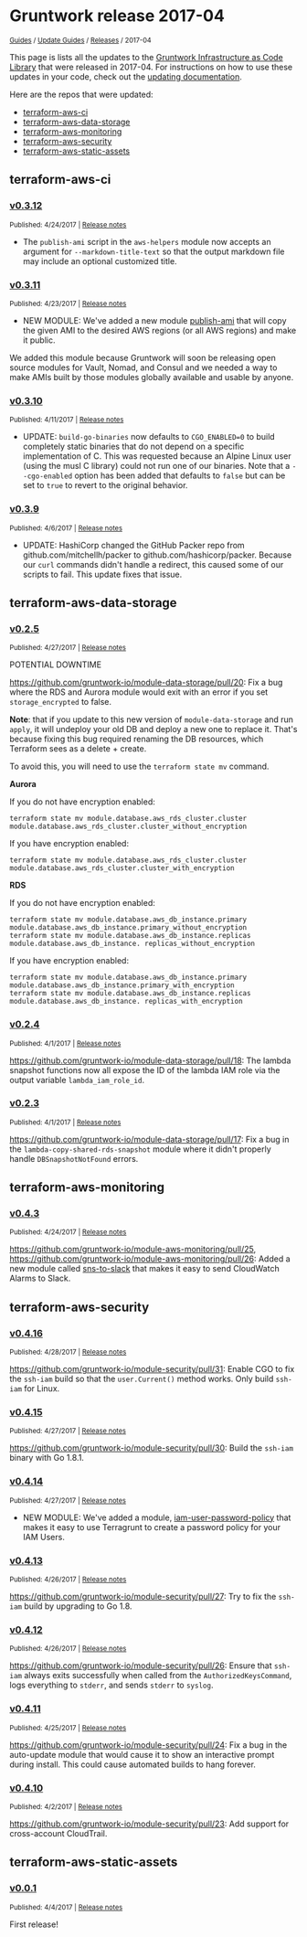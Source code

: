 
# Gruntwork release 2017-04

<p style={{marginTop: "-25px"}}><small><a href="/guides">Guides</a> / <a href="/guides/stay-up-to-date">Update Guides</a> / <a href="/guides/stay-up-to-date/releases">Releases</a> / 2017-04</small></p>

This page is lists all the updates to the [Gruntwork Infrastructure as Code 
Library](https://gruntwork.io/infrastructure-as-code-library/) that were released in 2017-04. For instructions 
on how to use these updates in your code, check out the [updating 
documentation](/guides/working-with-code/using-modules#updating).

Here are the repos that were updated:

- [terraform-aws-ci](#terraform-aws-ci)
- [terraform-aws-data-storage](#terraform-aws-data-storage)
- [terraform-aws-monitoring](#terraform-aws-monitoring)
- [terraform-aws-security](#terraform-aws-security)
- [terraform-aws-static-assets](#terraform-aws-static-assets)


## terraform-aws-ci


### [v0.3.12](https://github.com/gruntwork-io/terraform-aws-ci/releases/tag/v0.3.12)

<p style={{marginTop: "-20px", marginBottom: "10px"}}>
  <small>Published: 4/24/2017 | <a href="https://github.com/gruntwork-io/terraform-aws-ci/releases/tag/v0.3.12">Release notes</a></small>
</p>

<div style={{"overflow":"hidden","textOverflow":"ellipsis","display":"-webkit-box","WebkitLineClamp":10,"lineClamp":10,"WebkitBoxOrient":"vertical"}}>

  - The `publish-ami` script in the `aws-helpers` module now accepts an argument for `--markdown-title-text` so that the output markdown file may include an optional customized title.

</div>


### [v0.3.11](https://github.com/gruntwork-io/terraform-aws-ci/releases/tag/v0.3.11)

<p style={{marginTop: "-20px", marginBottom: "10px"}}>
  <small>Published: 4/23/2017 | <a href="https://github.com/gruntwork-io/terraform-aws-ci/releases/tag/v0.3.11">Release notes</a></small>
</p>

<div style={{"overflow":"hidden","textOverflow":"ellipsis","display":"-webkit-box","WebkitLineClamp":10,"lineClamp":10,"WebkitBoxOrient":"vertical"}}>

  - NEW MODULE: We've added a new module [publish-ami](https://github.com/gruntwork-io/module-ci/tree/e0cbe8ee0a7c6b60a6ff59d6cc198082e7baa5c5/modules/aws-helpers) that will copy the given AMI to the desired AWS regions (or all AWS regions) and make it public. 

  We added this module because Gruntwork will soon be releasing open source modules for Vault, Nomad, and Consul and we needed a way to make AMIs built by those modules globally available and usable by anyone.

</div>


### [v0.3.10](https://github.com/gruntwork-io/terraform-aws-ci/releases/tag/v0.3.10)

<p style={{marginTop: "-20px", marginBottom: "10px"}}>
  <small>Published: 4/11/2017 | <a href="https://github.com/gruntwork-io/terraform-aws-ci/releases/tag/v0.3.10">Release notes</a></small>
</p>

<div style={{"overflow":"hidden","textOverflow":"ellipsis","display":"-webkit-box","WebkitLineClamp":10,"lineClamp":10,"WebkitBoxOrient":"vertical"}}>

  - UPDATE: `build-go-binaries` now defaults to `CGO_ENABLED=0` to build completely static binaries that do not depend on a specific implementation of C. This was requested because an Alpine Linux user (using the musl C library) could not run one of our binaries. Note that a `--cgo-enabled` option has been added that defaults to `false` but can be set to `true` to revert to the original behavior.

</div>


### [v0.3.9](https://github.com/gruntwork-io/terraform-aws-ci/releases/tag/v0.3.9)

<p style={{marginTop: "-20px", marginBottom: "10px"}}>
  <small>Published: 4/6/2017 | <a href="https://github.com/gruntwork-io/terraform-aws-ci/releases/tag/v0.3.9">Release notes</a></small>
</p>

<div style={{"overflow":"hidden","textOverflow":"ellipsis","display":"-webkit-box","WebkitLineClamp":10,"lineClamp":10,"WebkitBoxOrient":"vertical"}}>

  - UPDATE: HashiCorp changed the GitHub Packer repo from github.com/mitchellh/packer to github.com/hashicorp/packer. Because our `curl` commands didn't handle a redirect, this caused some of our scripts to fail. This update fixes that issue.

</div>



## terraform-aws-data-storage


### [v0.2.5](https://github.com/gruntwork-io/terraform-aws-data-storage/releases/tag/v0.2.5)

<p style={{marginTop: "-20px", marginBottom: "10px"}}>
  <small>Published: 4/27/2017 | <a href="https://github.com/gruntwork-io/terraform-aws-data-storage/releases/tag/v0.2.5">Release notes</a></small>
</p>

<div style={{"overflow":"hidden","textOverflow":"ellipsis","display":"-webkit-box","WebkitLineClamp":10,"lineClamp":10,"WebkitBoxOrient":"vertical"}}>

  POTENTIAL DOWNTIME

https://github.com/gruntwork-io/module-data-storage/pull/20: Fix a bug where the RDS and Aurora module would exit with an error if you set `storage_encrypted` to false. 

**Note**: that if you update to this new version of `module-data-storage` and run `apply`, it will undeploy your old DB and deploy a new one to replace it. That's because fixing this bug required renaming the DB resources, which Terraform sees as a delete + create. 

To avoid this, you will need to use the `terraform state mv` command. 

**Aurora**

If you do not have encryption enabled:

```
terraform state mv module.database.aws_rds_cluster.cluster module.database.aws_rds_cluster.cluster_without_encryption
```

If you have encryption enabled:

```
terraform state mv module.database.aws_rds_cluster.cluster module.database.aws_rds_cluster.cluster_with_encryption
```

**RDS**

If you do not have encryption enabled:

```
terraform state mv module.database.aws_db_instance.primary module.database.aws_db_instance.primary_without_encryption
terraform state mv module.database.aws_db_instance.replicas module.database.aws_db_instance. replicas_without_encryption
```

If you have encryption enabled:

```
terraform state mv module.database.aws_db_instance.primary module.database.aws_db_instance.primary_with_encryption
terraform state mv module.database.aws_db_instance.replicas module.database.aws_db_instance. replicas_with_encryption
```

</div>


### [v0.2.4](https://github.com/gruntwork-io/terraform-aws-data-storage/releases/tag/v0.2.4)

<p style={{marginTop: "-20px", marginBottom: "10px"}}>
  <small>Published: 4/1/2017 | <a href="https://github.com/gruntwork-io/terraform-aws-data-storage/releases/tag/v0.2.4">Release notes</a></small>
</p>

<div style={{"overflow":"hidden","textOverflow":"ellipsis","display":"-webkit-box","WebkitLineClamp":10,"lineClamp":10,"WebkitBoxOrient":"vertical"}}>

  https://github.com/gruntwork-io/module-data-storage/pull/18: The lambda snapshot functions now all expose the ID of the lambda IAM role via the output variable `lambda_iam_role_id`.

</div>


### [v0.2.3](https://github.com/gruntwork-io/terraform-aws-data-storage/releases/tag/v0.2.3)

<p style={{marginTop: "-20px", marginBottom: "10px"}}>
  <small>Published: 4/1/2017 | <a href="https://github.com/gruntwork-io/terraform-aws-data-storage/releases/tag/v0.2.3">Release notes</a></small>
</p>

<div style={{"overflow":"hidden","textOverflow":"ellipsis","display":"-webkit-box","WebkitLineClamp":10,"lineClamp":10,"WebkitBoxOrient":"vertical"}}>

  https://github.com/gruntwork-io/module-data-storage/pull/17: Fix a bug in the `lambda-copy-shared-rds-snapshot` module where it didn't properly handle `DBSnapshotNotFound` errors.

</div>



## terraform-aws-monitoring


### [v0.4.3](https://github.com/gruntwork-io/terraform-aws-monitoring/releases/tag/v0.4.3)

<p style={{marginTop: "-20px", marginBottom: "10px"}}>
  <small>Published: 4/24/2017 | <a href="https://github.com/gruntwork-io/terraform-aws-monitoring/releases/tag/v0.4.3">Release notes</a></small>
</p>

<div style={{"overflow":"hidden","textOverflow":"ellipsis","display":"-webkit-box","WebkitLineClamp":10,"lineClamp":10,"WebkitBoxOrient":"vertical"}}>

  https://github.com/gruntwork-io/module-aws-monitoring/pull/25, https://github.com/gruntwork-io/module-aws-monitoring/pull/26: Added a new module called [sns-to-slack](https://github.com/gruntwork-io/module-aws-monitoring/tree/master/modules/alarms/sns-to-slack) that makes it easy to send CloudWatch Alarms to Slack.

</div>



## terraform-aws-security


### [v0.4.16](https://github.com/gruntwork-io/terraform-aws-security/releases/tag/v0.4.16)

<p style={{marginTop: "-20px", marginBottom: "10px"}}>
  <small>Published: 4/28/2017 | <a href="https://github.com/gruntwork-io/terraform-aws-security/releases/tag/v0.4.16">Release notes</a></small>
</p>

<div style={{"overflow":"hidden","textOverflow":"ellipsis","display":"-webkit-box","WebkitLineClamp":10,"lineClamp":10,"WebkitBoxOrient":"vertical"}}>

  https://github.com/gruntwork-io/module-security/pull/31: Enable CGO to fix the `ssh-iam` build so that the `user.Current()` method works. Only build `ssh-iam` for Linux.

</div>


### [v0.4.15](https://github.com/gruntwork-io/terraform-aws-security/releases/tag/v0.4.15)

<p style={{marginTop: "-20px", marginBottom: "10px"}}>
  <small>Published: 4/27/2017 | <a href="https://github.com/gruntwork-io/terraform-aws-security/releases/tag/v0.4.15">Release notes</a></small>
</p>

<div style={{"overflow":"hidden","textOverflow":"ellipsis","display":"-webkit-box","WebkitLineClamp":10,"lineClamp":10,"WebkitBoxOrient":"vertical"}}>

  https://github.com/gruntwork-io/module-security/pull/30: Build the `ssh-iam` binary with Go 1.8.1.

</div>


### [v0.4.14](https://github.com/gruntwork-io/terraform-aws-security/releases/tag/v0.4.14)

<p style={{marginTop: "-20px", marginBottom: "10px"}}>
  <small>Published: 4/27/2017 | <a href="https://github.com/gruntwork-io/terraform-aws-security/releases/tag/v0.4.14">Release notes</a></small>
</p>

<div style={{"overflow":"hidden","textOverflow":"ellipsis","display":"-webkit-box","WebkitLineClamp":10,"lineClamp":10,"WebkitBoxOrient":"vertical"}}>

  - NEW MODULE: We've added a module, [iam-user-password-policy](https://github.com/gruntwork-io/module-security/tree/master/modules/iam-user-password-policy) that makes it easy to use Terragrunt to create a password policy for your IAM Users.

</div>


### [v0.4.13](https://github.com/gruntwork-io/terraform-aws-security/releases/tag/v0.4.13)

<p style={{marginTop: "-20px", marginBottom: "10px"}}>
  <small>Published: 4/26/2017 | <a href="https://github.com/gruntwork-io/terraform-aws-security/releases/tag/v0.4.13">Release notes</a></small>
</p>

<div style={{"overflow":"hidden","textOverflow":"ellipsis","display":"-webkit-box","WebkitLineClamp":10,"lineClamp":10,"WebkitBoxOrient":"vertical"}}>

  https://github.com/gruntwork-io/module-security/pull/27: Try to fix the `ssh-iam` build by upgrading to Go 1.8.

</div>


### [v0.4.12](https://github.com/gruntwork-io/terraform-aws-security/releases/tag/v0.4.12)

<p style={{marginTop: "-20px", marginBottom: "10px"}}>
  <small>Published: 4/26/2017 | <a href="https://github.com/gruntwork-io/terraform-aws-security/releases/tag/v0.4.12">Release notes</a></small>
</p>

<div style={{"overflow":"hidden","textOverflow":"ellipsis","display":"-webkit-box","WebkitLineClamp":10,"lineClamp":10,"WebkitBoxOrient":"vertical"}}>

  https://github.com/gruntwork-io/module-security/pull/26: Ensure that `ssh-iam` always exits successfully when called from the `AuthorizedKeysCommand`, logs everything to `stderr`, and sends `stderr` to `syslog`.

</div>


### [v0.4.11](https://github.com/gruntwork-io/terraform-aws-security/releases/tag/v0.4.11)

<p style={{marginTop: "-20px", marginBottom: "10px"}}>
  <small>Published: 4/25/2017 | <a href="https://github.com/gruntwork-io/terraform-aws-security/releases/tag/v0.4.11">Release notes</a></small>
</p>

<div style={{"overflow":"hidden","textOverflow":"ellipsis","display":"-webkit-box","WebkitLineClamp":10,"lineClamp":10,"WebkitBoxOrient":"vertical"}}>

  https://github.com/gruntwork-io/module-security/pull/24: Fix a bug in the auto-update module that would cause it to show an interactive prompt during install. This could cause automated builds to hang forever.

</div>


### [v0.4.10](https://github.com/gruntwork-io/terraform-aws-security/releases/tag/v0.4.10)

<p style={{marginTop: "-20px", marginBottom: "10px"}}>
  <small>Published: 4/2/2017 | <a href="https://github.com/gruntwork-io/terraform-aws-security/releases/tag/v0.4.10">Release notes</a></small>
</p>

<div style={{"overflow":"hidden","textOverflow":"ellipsis","display":"-webkit-box","WebkitLineClamp":10,"lineClamp":10,"WebkitBoxOrient":"vertical"}}>

  https://github.com/gruntwork-io/module-security/pull/23: Add support for cross-account CloudTrail.

</div>



## terraform-aws-static-assets


### [v0.0.1](https://github.com/gruntwork-io/terraform-aws-static-assets/releases/tag/v0.0.1)

<p style={{marginTop: "-20px", marginBottom: "10px"}}>
  <small>Published: 4/4/2017 | <a href="https://github.com/gruntwork-io/terraform-aws-static-assets/releases/tag/v0.0.1">Release notes</a></small>
</p>

<div style={{"overflow":"hidden","textOverflow":"ellipsis","display":"-webkit-box","WebkitLineClamp":10,"lineClamp":10,"WebkitBoxOrient":"vertical"}}>

  First release!

</div>




<!-- ##DOCS-SOURCER-START
{
  "sourcePlugin": "releases",
  "hash": "49e9f67b9b028227d08cb604397adbd1"
}
##DOCS-SOURCER-END -->
